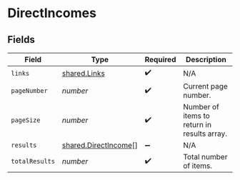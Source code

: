 # DirectIncomes


## Fields

| Field                                                               | Type                                                                | Required                                                            | Description                                                         |
| ------------------------------------------------------------------- | ------------------------------------------------------------------- | ------------------------------------------------------------------- | ------------------------------------------------------------------- |
| `links`                                                             | [shared.Links](../../../sdk/models/shared/links.md)                 | :heavy_check_mark:                                                  | N/A                                                                 |
| `pageNumber`                                                        | *number*                                                            | :heavy_check_mark:                                                  | Current page number.                                                |
| `pageSize`                                                          | *number*                                                            | :heavy_check_mark:                                                  | Number of items to return in results array.                         |
| `results`                                                           | [shared.DirectIncome](../../../sdk/models/shared/directincome.md)[] | :heavy_minus_sign:                                                  | N/A                                                                 |
| `totalResults`                                                      | *number*                                                            | :heavy_check_mark:                                                  | Total number of items.                                              |